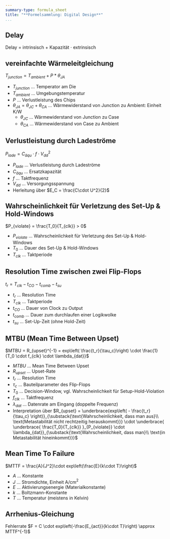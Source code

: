 ```yaml
---
summary-type: formula_sheet
title: "**Formelsammlung: Digital Design**"
...
```



## Delay

Delay $=$ intrinsisch $+$ Kapazität $\cdot$ extrinsisch

## vereinfachte Wärmeleitgleichung
$T_{junction} = T_{ambient} + P * \theta_{JA}$

* $T_{junction}$ ... Temperator am Die
* $T_{ambient}$ ... Umgebungstemperatur
* $P$ ... Verlustleistung des Chips
* $\theta_{JA} = \theta_{JC}+\theta_{CA}$ ... Wärmewiderstand von Junction zu Ambient: Einheit K/W
	* $\theta_{JC}$ ... Wärmewiderstand von Junction zu Case
	* $\theta_{CA}$ ... Wärmewiderstand von Case zu Ambient
		
## Verlustleistung durch Ladeströme
$P_{lade} = C_{äqu} \cdot f \cdot V_{dd}^2$

* $P_{lade}$ ... Verlustleistung durch Ladeströme
* $C_{äqu}$ ... Ersatzkapazität
* $f$ ... Taktfrequenz
* $V_{dd}$ ... Versorgungsspannung
* Herleitung über $E_C = \frac{C\cdot U^2}{2}$

## Wahrscheinlichkeit für Verletzung des Set-Up & Hold-Windows
$P_{violate} = \frac{T_0}{T_{clk}} > 0$

* $P_{violate}$ ... Wahrscheinlichkeit für Verletzung des Set-Up & Hold-Windows
* $T_0$ ... Dauer des Set-Up & Hold-Windows
* $T_{clk}$ ... Taktperiode

## Resolution Time zwischen zwei Flip-Flops
$t_r = T_{clk} - t_{CO} - t_{comb} - t_{su}$

* $t_r$ ... Resolution Time
* $T_{clk}$ ... Taktperiode
* $t_{CO}$ ... Dauer von Clock zu Output
* $t_{comb}$ ... Dauer zum durchlaufen einer Logikwolke
* $t_{su}$ ... Set-Up-Zeit (ohne Hold-Zeit)

## MTBU (Mean Time Between Upset)
$MTBU = R_{upset}^{-1} = exp\left( \frac{t_r}{\tau_c}\right) \cdot \frac{1}{T_0 \cdot f_{clk} \cdot \lambda_{dat}}$

* $MTBU$ ... Mean Time Between Upset
* $R_{upset}$ ... Upset-Rate
* $t_r$ ... Resolution Time
* $\tau_c$ ... Bauteilparameter des Flip-Flops
* $T_0$ ... Decision-Window, vgl. Wahrscheinlichkeit für Setup-Hold-Violation
* $f_{clk}$ ... Taktfrequenz
* $\lambda_{dat}$ ... Datenrate am Eingang (doppelte Frequenz)
* Interpretation über $R_{upset} = \underbrace{exp\left( - \frac{t_r}{\tau_c} \right)}_{\substack{\text{Wahrscheinlichkeit, dass man aus}\\ \text{Metastabilität nicht rechtzeitig herauskommt}}} \cdot \underbrace{ \underbrace{ \frac{T_0}{T_{clk}} }_{P_{violate}} \cdot \lambda_{dat}}_{\substack{\text{Wahrscheinlichkeit, dass man}\\ \text{in Metastabilität hineinkommt}}}$

## Mean Time To Failure
$MTTF = \frac{A}{J^2}\cdot exp\left(\frac{E}{k\cdot T}\right)$

* $A$ ... Konstante
* $J$ ... Stromdichte, Einheit A/cm$^2$
* $E$ ... Aktivierungsenergie (Materialkonstante)
* $k$ ... Boltzmann-Konstante
* $T$ ... Temperatur (meistens in Kelvin)

## Arrhenius-Gleichung
Fehlerrate $F = C \cdot exp\left(-\frac{E_{act}}{k\cdot T}\right) \approx MTTF^{-1}$

